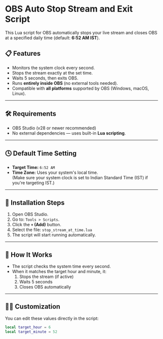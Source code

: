 # OBS Auto Stop Stream and Exit Script

This Lua script for OBS automatically stops your live stream and closes OBS at a specified daily time (default: **6:52 AM IST**).

## 📋 Features

- Monitors the system clock every second.
- Stops the stream exactly at the set time.
- Waits 5 seconds, then exits OBS.
- Runs **entirely inside OBS** (no external tools needed).
- Compatible with **all platforms** supported by OBS (Windows, macOS, Linux).

---

## 🛠 Requirements

- OBS Studio (v28 or newer recommended)
- No external dependencies — uses built-in **Lua scripting**.

---

## 🕓 Default Time Setting

- **Target Time:** `6:52 AM`  
- **Time Zone:** Uses your system's local time.  
  (Make sure your system clock is set to Indian Standard Time (IST) if you're targeting IST.)

---

## 📂 Installation Steps

1. Open OBS Studio.
2. Go to: `Tools > Scripts`.
3. Click the **`+` (Add)** button.
4. Select the file: `stop_stream_at_time.lua`
5. The script will start running automatically.

---

## 🧠 How It Works

- The script checks the system time every second.
- When it matches the target hour and minute, it:
  1. Stops the stream (if active)
  2. Waits 5 seconds
  3. Closes OBS automatically

---

## 🧑‍💻 Customization

You can edit these values directly in the script:

```lua
local target_hour = 6
local target_minute = 52

